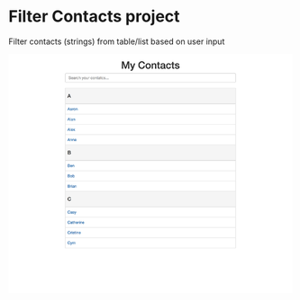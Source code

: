 # Filter Contacts project

Filter contacts (strings) from table/list based on user input

![Alt text](screenshot.png?raw=true)
